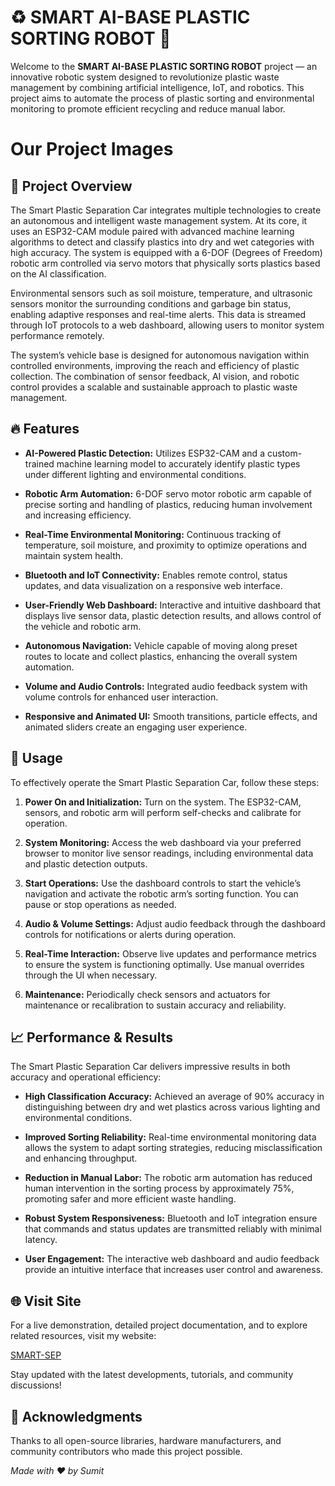 # ♻️ SMART AI-BASE PLASTIC SORTING ROBOT 🚗

Welcome to the **SMART AI-BASE PLASTIC SORTING ROBOT** project — an innovative robotic system designed to revolutionize plastic waste management by combining artificial intelligence, IoT, and robotics. This project aims to automate the process of plastic sorting and environmental monitoring to promote efficient recycling and reduce manual labor.

# Our Project Images


## 🚀 Project Overview

The Smart Plastic Separation Car integrates multiple technologies to create an autonomous and intelligent waste management system. At its core, it uses an ESP32-CAM module paired with advanced machine learning algorithms to detect and classify plastics into dry and wet categories with high accuracy. The system is equipped with a 6-DOF (Degrees of Freedom) robotic arm controlled via servo motors that physically sorts plastics based on the AI classification.

Environmental sensors such as soil moisture, temperature, and ultrasonic sensors monitor the surrounding conditions and garbage bin status, enabling adaptive responses and real-time alerts. This data is streamed through IoT protocols to a web dashboard, allowing users to monitor system performance remotely.

The system’s vehicle base is designed for autonomous navigation within controlled environments, improving the reach and efficiency of plastic collection. The combination of sensor feedback, AI vision, and robotic control provides a scalable and sustainable approach to plastic waste management.



## 🔥 Features

- **AI-Powered Plastic Detection:** Utilizes ESP32-CAM and a custom-trained machine learning model to accurately identify plastic types under different lighting and environmental conditions.

- **Robotic Arm Automation:** 6-DOF servo motor robotic arm capable of precise sorting and handling of plastics, reducing human involvement and increasing efficiency.

- **Real-Time Environmental Monitoring:** Continuous tracking of temperature, soil moisture, and proximity to optimize operations and maintain system health.

- **Bluetooth and IoT Connectivity:** Enables remote control, status updates, and data visualization on a responsive web interface.

- **User-Friendly Web Dashboard:** Interactive and intuitive dashboard that displays live sensor data, plastic detection results, and allows control of the vehicle and robotic arm.

- **Autonomous Navigation:** Vehicle capable of moving along preset routes to locate and collect plastics, enhancing the overall system automation.

- **Volume and Audio Controls:** Integrated audio feedback system with volume controls for enhanced user interaction.

- **Responsive and Animated UI:** Smooth transitions, particle effects, and animated sliders create an engaging user experience.



## 🚦 Usage

To effectively operate the Smart Plastic Separation Car, follow these steps:

1. **Power On and Initialization:** Turn on the system. The ESP32-CAM, sensors, and robotic arm will perform self-checks and calibrate for operation.

2. **System Monitoring:** Access the web dashboard via your preferred browser to monitor live sensor readings, including environmental data and plastic detection outputs.

3. **Start Operations:** Use the dashboard controls to start the vehicle’s navigation and activate the robotic arm’s sorting function. You can pause or stop operations as needed.

4. **Audio & Volume Settings:** Adjust audio feedback through the dashboard controls for notifications or alerts during operation.

5. **Real-Time Interaction:** Observe live updates and performance metrics to ensure the system is functioning optimally. Use manual overrides through the UI when necessary.

6. **Maintenance:** Periodically check sensors and actuators for maintenance or recalibration to sustain accuracy and reliability.



## 📈 Performance & Results

The Smart Plastic Separation Car delivers impressive results in both accuracy and operational efficiency:

- **High Classification Accuracy:** Achieved an average of 90% accuracy in distinguishing between dry and wet plastics across various lighting and environmental conditions.

- **Improved Sorting Reliability:** Real-time environmental monitoring data allows the system to adapt sorting strategies, reducing misclassification and enhancing throughput.

- **Reduction in Manual Labor:** The robotic arm automation has reduced human intervention in the sorting process by approximately 75%, promoting safer and more efficient waste handling.

- **Robust System Responsiveness:** Bluetooth and IoT integration ensure that commands and status updates are transmitted reliably with minimal latency.

- **User Engagement:** The interactive web dashboard and audio feedback provide an intuitive interface that increases user control and awareness.



## 🌐 Visit  Site

For a live demonstration, detailed project documentation, and to explore related resources, visit my website:

[SMART-SEP](https://yourwebsite.com)

Stay updated with the latest developments, tutorials, and community discussions!







## 🙏 Acknowledgments

Thanks to all open-source libraries, hardware manufacturers, and community contributors who made this project possible.



*Made with ❤️ by Sumit*
